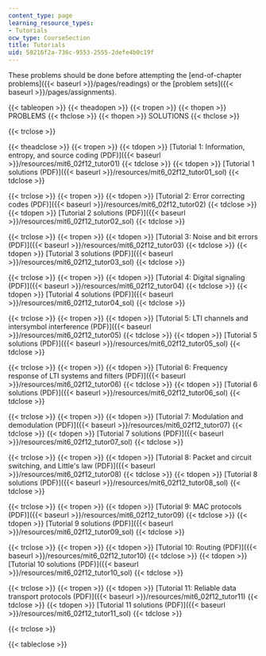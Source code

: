 ```yaml
---
content_type: page
learning_resource_types:
- Tutorials
ocw_type: CourseSection
title: Tutorials
uid: 50216f2a-736c-9553-2555-2defe4b0c19f
---
```


These problems should be done before attempting the [end-of-chapter problems]({{< baseurl >}}/pages/readings) or the [problem sets]({{< baseurl >}}/pages/assignments).

{{< tableopen >}}
{{< theadopen >}}
{{< tropen >}}
{{< thopen >}}
PROBLEMS
{{< thclose >}}
{{< thopen >}}
SOLUTIONS
{{< thclose >}}

{{< trclose >}}

{{< theadclose >}}
{{< tropen >}}
{{< tdopen >}}
[Tutorial 1: Information, entropy, and source coding (PDF)]({{< baseurl >}}/resources/mit6_02f12_tutor01)
{{< tdclose >}}
{{< tdopen >}}
[Tutorial 1 solutions (PDF)]({{< baseurl >}}/resources/mit6_02f12_tutor01_sol)
{{< tdclose >}}

{{< trclose >}}
{{< tropen >}}
{{< tdopen >}}
[Tutorial 2: Error correcting codes (PDF)]({{< baseurl >}}/resources/mit6_02f12_tutor02)
{{< tdclose >}}
{{< tdopen >}}
[Tutorial 2 solutions (PDF)]({{< baseurl >}}/resources/mit6_02f12_tutor02_sol)
{{< tdclose >}}

{{< trclose >}}
{{< tropen >}}
{{< tdopen >}}
[Tutorial 3: Noise and bit errors (PDF)]({{< baseurl >}}/resources/mit6_02f12_tutor03)
{{< tdclose >}}
{{< tdopen >}}
[Tutorial 3 solutions (PDF)]({{< baseurl >}}/resources/mit6_02f12_tutor03_sol)
{{< tdclose >}}

{{< trclose >}}
{{< tropen >}}
{{< tdopen >}}
[Tutorial 4: Digital signaling (PDF)]({{< baseurl >}}/resources/mit6_02f12_tutor04)
{{< tdclose >}}
{{< tdopen >}}
[Tutorial 4 solutions (PDF)]({{< baseurl >}}/resources/mit6_02f12_tutor04_sol)
{{< tdclose >}}

{{< trclose >}}
{{< tropen >}}
{{< tdopen >}}
[Tutorial 5: LTI channels and intersymbol interference (PDF)]({{< baseurl >}}/resources/mit6_02f12_tutor05)
{{< tdclose >}}
{{< tdopen >}}
[Tutorial 5 solutions (PDF)]({{< baseurl >}}/resources/mit6_02f12_tutor05_sol)
{{< tdclose >}}

{{< trclose >}}
{{< tropen >}}
{{< tdopen >}}
[Tutorial 6: Frequency response of LTI systems and filters (PDF)]({{< baseurl >}}/resources/mit6_02f12_tutor06)
{{< tdclose >}}
{{< tdopen >}}
[Tutorial 6 solutions (PDF)]({{< baseurl >}}/resources/mit6_02f12_tutor06_sol)
{{< tdclose >}}

{{< trclose >}}
{{< tropen >}}
{{< tdopen >}}
[Tutorial 7: Modulation and demodulation (PDF)]({{< baseurl >}}/resources/mit6_02f12_tutor07)
{{< tdclose >}}
{{< tdopen >}}
[Tutorial 7 solutions (PDF)]({{< baseurl >}}/resources/mit6_02f12_tutor07_sol)
{{< tdclose >}}

{{< trclose >}}
{{< tropen >}}
{{< tdopen >}}
[Tutorial 8: Packet and circuit switching, and Little's law (PDF)]({{< baseurl >}}/resources/mit6_02f12_tutor08)
{{< tdclose >}}
{{< tdopen >}}
[Tutorial 8 solutions (PDF)]({{< baseurl >}}/resources/mit6_02f12_tutor08_sol)
{{< tdclose >}}

{{< trclose >}}
{{< tropen >}}
{{< tdopen >}}
[Tutorial 9: MAC protocols (PDF)]({{< baseurl >}}/resources/mit6_02f12_tutor09)
{{< tdclose >}}
{{< tdopen >}}
[Tutorial 9 solutions (PDF)]({{< baseurl >}}/resources/mit6_02f12_tutor09_sol)
{{< tdclose >}}

{{< trclose >}}
{{< tropen >}}
{{< tdopen >}}
[Tutorial 10: Routing (PDF)]({{< baseurl >}}/resources/mit6_02f12_tutor10)
{{< tdclose >}}
{{< tdopen >}}
[Tutorial 10 solutions (PDF)]({{< baseurl >}}/resources/mit6_02f12_tutor10_sol)
{{< tdclose >}}

{{< trclose >}}
{{< tropen >}}
{{< tdopen >}}
[Tutorial 11: Reliable data transport protocols (PDF)]({{< baseurl >}}/resources/mit6_02f12_tutor11)
{{< tdclose >}}
{{< tdopen >}}
[Tutorial 11 solutions (PDF)]({{< baseurl >}}/resources/mit6_02f12_tutor11_sol)
{{< tdclose >}}

{{< trclose >}}

{{< tableclose >}}